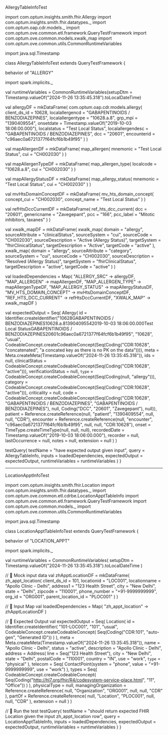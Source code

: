 AllergyTableInfoTest

import com.optum.insights.smith.fhir.Allergy
import com.optum.insights.smith.fhir.datatypes._
import com.optum.oap.cdr.models._
import com.optum.ove.common.etl.framework.QueryTestFramework
import com.optum.ove.common.models.xwalk_map
import com.optum.ove.common.utils.CommonRuntimeVariables

import java.sql.Timestamp

class AllergyTableInfoTest extends QueryTestFramework {

  behavior of "ALLERGY"

  import spark.implicits._

  val runtimeVariables = CommonRuntimeVariables(setupDtm = Timestamp.valueOf("2024-11-26 13:35:45.318").toLocalDateTime)

  val allergyDF = mkDataFrame(
    com.optum.oap.cdr.models.allergy(
      client_ds_id = 10628,
      localallergencd = "GABAPENTINOIDS / BENZODIAZEPINES",
      localallergentype = "10628.a.8",
      grp_mpi = "1390409554",
      onsetdate = Timestamp.valueOf("2019-10-03 18:06:00.000"),
      localstatus = "Test Local Status",
      localallergendesc = "GABAPENTINOIDS / BENZODIAZEPINES",
      dcc = "20601",
      encounterid = "c96aec0a6721377f64fcf6b1b49f95"
    )
  )

  val mapAllergenDF = mkDataFrame(
    map_allergen(
      mnemonic = "Test Local Status",
      cui = "CH002030"
    )
  )

  val mapAllergenTypeDF = mkDataFrame(
    map_allergen_type(
      localcode = "10628.a.8",
      cui = "CH002030"
    )
  )

  val mapAllergyStatusDF = mkDataFrame(
    map_allergy_status(
      mnemonic = "Test Local Status",
      cui = "CH002030"
    )
  )

  val mvHtsDomainConceptDF = mkDataFrame(
    mv_hts_domain_concept(
      concept_cui = "CH002030",
      concept_name = "Test Local Status"
    )
  )

  val refHtsDccCurrentDF = mkDataFrame(
    ref_hts_dcc_current(
      dcc = "20601",
      genericname = "Zavegepant",
      pcc = "166",
      pcc_label = "Mitotic inhibitors, taxanes"
    )
  )

  val xwalk_mapDF = mkDataFrame(
    xwalk_map(
      domain = "allergy",
      sourceAttribute = "clinicalStatus",
      sourceSystem = "cui",
      sourceCode = "CH002030",
      sourceDescription = "Active (Allergy Status)",
      targetSystem = "fhirClinicalStatus",
      targetDescription = "Active",
      targetCode = "active"
    ),
    xwalk_map(
      domain = "allergy",
      sourceAttribute = "category",
      sourceSystem = "cui",
      sourceCode = "CH002030",
      sourceDescription = "Resolved (Allergy Status)",
      targetSystem = "fhirClinicalStatus",
      targetDescription = "active",
      targetCode = "active"
    )
  )

  val loadedDependencies = Map(
    "ALLERGY_SRC" -> allergyDF,
    "MAP_ALLERGEN" -> mapAllergenDF,
    "MAP_ALLERGEN_TYPE" -> mapAllergenTypeDF,
    "MAP_ALLERGY_STATUS" -> mapAllergyStatusDF,
    "MV_HTS_DOMAIN_CONCEPT" -> mvHtsDomainConceptDF,
    "REF_HTS_DCC_CURRENT" -> refHtsDccCurrentDF,
    "XWALK_MAP" -> xwalk_mapDF
  )


  val expectedOutput = Seq(
    Allergy(
      id = Identifier.createIdentifier("10628GABAPENTINOIDS / BENZODIAZEPINES10628.a.813904095542019-10-03 18:06:00.000Test Local StatusGABAPENTINOIDS / BENZODIAZEPINES20601c96aec0a6721377f64fcf6b1b49f95", "10628", "usual", CodeableConcept.createCodeableConcept(Seq(Coding("CDR:10628", "concatenated", "a concated key as there is no PK on the data")))),
      meta = Meta.createMeta(Timestamp.valueOf("2024-11-26 13:35:45.318")),
      ids = null,
      clinicalStatus = CodeableConcept.createCodeableConcept(Seq(Coding("CDR:10628", "active"))),
      verificationStatus = null,
      `type` = CodeableConcept.createCodeableConcept(Seq(Coding(null, "allergy"))),
      category = CodeableConcept.createCodeableConcept(Seq(Coding("CDR:10628", "active"))),
      criticality = null,
      code = CodeableConcept.createCodeableConcept(Seq(Coding("CDR:10628", "GABAPENTINOIDS / BENZODIAZEPINES", "GABAPENTINOIDS / BENZODIAZEPINES"), null, Coding("DCC", "20601", "Zavegepant"), null)),
      patient = Reference.createReference(null, "patient", "1390409554", null, null, "CDR"),
      encounter = Reference.createReference(null, "encounter", "c96aec0a6721377f64fcf6b1b49f95", null, null, "CDR:10628"),
      onset = TimeType.createTimeType(null, null, null),
      recordedDate = Timestamp.valueOf("2019-10-03 18:06:00.000"),
      recorder = null,
      lastOccurrence = null,
      notes = null,
      extension = null
    )
  )

  testQuery(
    testName = "have expected output given input",
    query = AllergyTableInfo,
    inputs = loadedDependencies,
    expectedOutput = expectedOutput,
    runtimeVariables = runtimeVariables
  )
}

---------------------------------------------------------------
LocationApptInfoTest

import com.optum.insights.smith.fhir.Location
import com.optum.insights.smith.fhir.datatypes._
import com.optum.ove.common.etl.cdrbe.LocationApptTableInfo
import com.optum.ove.common.etl.framework.QueryTestFramework
import com.optum.ove.common.models._
import com.optum.ove.common.utils.CommonRuntimeVariables

import java.sql.Timestamp

class LocationApptTableInfoTest extends QueryTestFramework {

  behavior of "LOCATION_APPT"

  import spark.implicits._

  val runtimeVariables = CommonRuntimeVariables(
    setupDtm = Timestamp.valueOf("2024-11-26 13:35:45.318").toLocalDateTime
  )

  // 🔹 Mock input data
  val zhApptLocationDF = mkDataFrame(
    zh_appt_location(
      client_ds_id = 101,
      locationid = "LOC001",
      locationname = "Apollo Clinic - Delhi",
      address1 = "123 Health Street",
      city = "New Delhi",
      state = "Delhi",
      zipcode = "110001",
      phone_number = "+91-9999999999",
      org_id = "ORG001",
      parent_location_id = "PLOC001"
    )
  )

  // 🔹 Input Map
  val loadedDependencies = Map(
    "zh_appt_location" -> zhApptLocationDF
  )

  // 🔹 Expected Output
  val expectedOutput = Seq(
    Location(
      id = Identifier.createIdentifier(
        "101-LOC001",
        "101",
        "usual",
        CodeableConcept.createCodeableConcept(
          Seq(Coding("CDR:101", "auto-gen", "Generated ID"))
        )
      ),
      meta = Meta.createMeta(Timestamp.valueOf("2024-11-26 13:35:45.318")),
      name = "Apollo Clinic - Delhi",
      status = "active",
      description = "Apollo Clinic - Delhi",
      address = Address(
        line = Seq("123 Health Street"),
        city = "New Delhi",
        state = "Delhi",
        postalCode = "110001",
        country = "IN",
        use = "work",
        `type` = "physical"
      ),
      telecom = Seq(
        ContactPoint(system = "phone", value = "+91-9999999999", use = "work")
      ),
      types = Seq(
        CodeableConcept.createCodeableConcept(
          Seq(Coding("http://hl7.org/fhir/R4/codesystem-service-place.html", "11", "Office"))
        )
      ),
      physicalType = null,
      managingOrganization = Reference.createReference(
        null, "Organization", "ORG001", null, null, "CDR"
      ),
      partOf = Reference.createReference(
        null, "Location", "PLOC001", null, null, "CDR"
      ),
      extension = null
    )
  )

  // 🔹 Run the test
  testQuery(
    testName = "should return expected FHIR Location given the input zh_appt_location row",
    query = LocationApptTableInfo,
    inputs = loadedDependencies,
    expectedOutput = expectedOutput,
    runtimeVariables = runtimeVariables
  )
}
